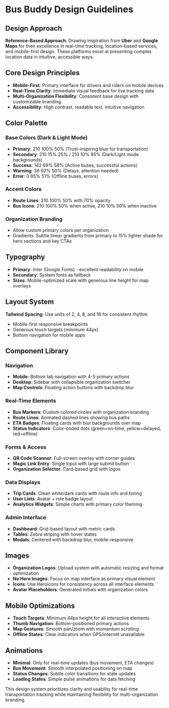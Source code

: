 # Bus Buddy Design Guidelines

## Design Approach
**Reference-Based Approach**: Drawing inspiration from **Uber** and **Google Maps** for their excellence in real-time tracking, location-based services, and mobile-first design. These platforms excel at presenting complex location data in intuitive, accessible ways.

## Core Design Principles
- **Mobile-First**: Primary interface for drivers and riders on mobile devices
- **Real-Time Clarity**: Immediate visual feedback for live tracking data
- **Multi-Organization Flexibility**: Consistent base design with customizable branding
- **Accessibility**: High contrast, readable text, intuitive navigation

## Color Palette

### Base Colors (Dark & Light Mode)
- **Primary**: 210 100% 50% (Trust-inspiring blue for transportation)
- **Secondary**: 210 15% 25% / 210 10% 85% (Dark/Light mode backgrounds)
- **Success**: 142 69% 58% (Active buses, successful actions)
- **Warning**: 38 92% 50% (Delays, attention needed)
- **Error**: 0 65% 51% (Offline buses, errors)

### Accent Colors
- **Route Lines**: 210 100% 50% with 70% opacity
- **Bus Icons**: 210 100% 50% when active, 210 10% 50% when inactive

### Organization Branding
- Allow custom primary colors per organization
- Gradients: Subtle linear gradients from primary to 15% lighter shade for hero sections and key CTAs

## Typography
- **Primary**: Inter (Google Fonts) - excellent readability on mobile
- **Secondary**: System fonts as fallback
- **Sizes**: Mobile-optimized scale with generous line height for map overlays

## Layout System
**Tailwind Spacing**: Use units of 2, 4, 8, and 16 for consistent rhythm
- Mobile-first responsive breakpoints
- Generous touch targets (minimum 44px)
- Bottom navigation for mobile apps

## Component Library

### Navigation
- **Mobile**: Bottom tab navigation with 4-5 primary actions
- **Desktop**: Sidebar with collapsible organization switcher
- **Map Controls**: Floating action buttons with backdrop blur

### Real-Time Elements
- **Bus Markers**: Custom colored circles with organization branding
- **Route Lines**: Animated dashed lines showing bus paths
- **ETA Badges**: Floating cards with blur backgrounds over map
- **Status Indicators**: Color-coded dots (green=on-time, yellow=delayed, red=offline)

### Forms & Access
- **QR Code Scanner**: Full-screen overlay with corner guides
- **Magic Link Entry**: Single input with large submit button
- **Organization Selector**: Card-based grid with logos

### Data Displays
- **Trip Cards**: Clean white/dark cards with route info and timing
- **User Lists**: Avatar + role badge layout
- **Analytics Widgets**: Simple charts with primary color theming

### Admin Interface
- **Dashboard**: Grid-based layout with metric cards
- **Tables**: Zebra striping with hover states
- **Modals**: Centered with backdrop blur, mobile-responsive

## Images
- **Organization Logos**: Upload system with automatic resizing and format optimization
- **No Hero Images**: Focus on map interface as primary visual element
- **Icons**: Use Heroicons for consistency across all interface elements
- **Avatar Placeholders**: Generated initials with organization colors

## Mobile Optimizations
- **Touch Targets**: Minimum 44px height for all interactive elements
- **Thumb Navigation**: Bottom-positioned primary actions
- **Map Gestures**: Smooth pan/zoom with momentum scrolling
- **Offline States**: Clear indicators when GPS/internet unavailable

## Animations
- **Minimal**: Only for real-time updates (bus movement, ETA changes)
- **Bus Movement**: Smooth interpolated positioning on map
- **Status Changes**: Subtle color transitions for state updates
- **Loading States**: Simple pulse animations for data fetching

This design system prioritizes clarity and usability for real-time transportation tracking while maintaining flexibility for multi-organization branding.
